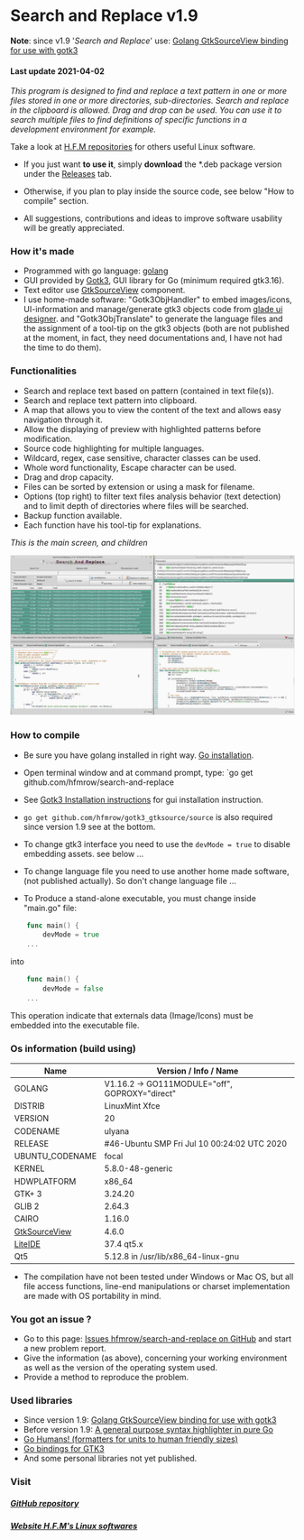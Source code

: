 # Search and Replace v1.9

**Note**: since v1.9 '*Search and Replace*' use: [Golang GtkSourceView binding for use with gotk3](https://github.com/hfmrow/gotk3_gtksource)

#### Last update 2021-04-02

*This program is designed to find and replace a text pattern in one or more files stored in one or more directories, sub-directories.
Search and replace in the clipboard is allowed. Drag and drop can be used.
You can use it to search multiple files to find definitions of specific functions in a development environment for example.*

Take a look at [H.F.M repositories](https://github.com/hfmrow/) for others useful Linux software.

- If you just want **to use it**, simply **download** the *.deb package version under the [Releases](https://github.com/hfmrow/search-and-replace/releases) tab. 

- Otherwise, if you plan to play inside the source code, see below "How to compile" section.

- All suggestions, contributions and ideas to improve software usability will be greatly appreciated.

### How it's made

- Programmed with go language: [golang](https://golang.org/doc/)
- GUI provided by [Gotk3](https://github.com/gotk3/gotk3), GUI library for Go (minimum required gtk3.16).
- Text editor use [GtkSourceView](https://github.com/hfmrow/gotk3_gtksource) component.
- I use home-made software: "Gotk3ObjHandler" to embed images/icons, UI-information and manage/generate gtk3 objects code from [glade ui designer](https://glade.gnome.org/). and "Gotk3ObjTranslate" to generate the language files and the assignment of a tool-tip on the gtk3 objects (both are not published at the moment, in fact, they need documentations and, I have not had the time to do them).

### Functionalities

- Search and replace text based on pattern (contained in text file(s)).
- Search and replace text pattern into clipboard.
- A map that allows you to view the content of the text and allows easy navigation through it.
- Allow the displaying of preview with highlighted patterns before modification.
- Source code highlighting for multiple languages.
- Wildcard, regex, case sensitive, character classes can be used.
- Whole word functionality, Escape character can be used.
- Drag and drop capacity.
- Files can be sorted by extension or using a mask for filename.
- Options (top right) to filter text files analysis behavior (text detection) and to limit depth of directories where files will be searched.
- Backup function available.
- Each function have his tool-tip for explanations.

*This is the main screen, and children*

![whole.jpg](assets/readme/whole.jpg)

### How to compile

- Be sure you have golang installed in right way. [Go installation](https://golang.org/doc/install).

- Open terminal window and at command prompt, type: `go get github.com/hfmrow/search-and-replace

- See [Gotk3 Installation instructions](https://github.com/gotk3/gotk3/wiki#installation) for gui installation instruction.

- `go get github.com/hfmrow/gotk3_gtksource/source` is also required since version 1.9 see at the bottom.

- To change gtk3 interface you need to use the ```devMode = true``` to disable embedding assets. see below ...

- To change language file you need to use another home made software, (not published actually). So don't change language file ...

- To Produce a stand-alone executable, you must change inside "main.go" file:

```go
    func main() {
        devMode = true
    ...    
```

into

```go
    func main() {
        devMode = false
    ...
```

This operation indicate that externals data (Image/Icons) must be embedded into the executable file.

### Os information (build using)

| Name                                                       | Version / Info / Name                          |
| ---------------------------------------------------------- | ---------------------------------------------- |
| GOLANG                                                     | V1.16.2 -> GO111MODULE="off", GOPROXY="direct" |
| DISTRIB                                                    | LinuxMint Xfce                                 |
| VERSION                                                    | 20                                             |
| CODENAME                                                   | ulyana                                         |
| RELEASE                                                    | #46-Ubuntu SMP Fri Jul 10 00:24:02 UTC 2020    |
| UBUNTU_CODENAME                                            | focal                                          |
| KERNEL                                                     | 5.8.0-48-generic                               |
| HDWPLATFORM                                                | x86_64                                         |
| GTK+ 3                                                     | 3.24.20                                        |
| GLIB 2                                                     | 2.64.3                                         |
| CAIRO                                                      | 1.16.0                                         |
| [GtkSourceView](https://github.com/hfmrow/gotk3_gtksource) | 4.6.0                                          |
| [LiteIDE](https://github.com/visualfc/liteide)             | 37.4 qt5.x                                     |
| Qt5                                                        | 5.12.8 in /usr/lib/x86_64-linux-gnu            |

- The compilation have not been tested under Windows or Mac OS, but all file access functions, line-end manipulations or charset implementation are made with OS portability in mind.

### You got an issue ?

- Go to this page: [Issues hfmrow/search-and-replace on GitHub](https://github.com/hfmrow/search-and-replace/issues) and start a new problem report.
- Give the information (as above), concerning your working environment as well as the version of the operating system used.
- Provide a method to reproduce the problem.

### Used libraries

- Since version 1.9: [Golang GtkSourceView binding for use with gotk3](https://github.com/hfmrow/gotk3_gtksource)
- Before version 1.9: [A general purpose syntax highlighter in pure Go](https://github.com/alecthomas/chroma)
- [Go Humans! (formatters for units to human friendly sizes)](https://github.com/dustin/go-humanize)
- [Go bindings for GTK3](https://github.com/gotk3/gotk3)
- And some personal libraries not yet published.

### Visit

##### [GitHub repository](https://github.com/hfmrow/SearchAndReplace)

##### [Website H.F.M's Linux softwares](https://hfmrow.go.yo.fr/)
